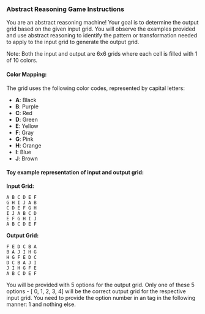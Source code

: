 ### Abstract Reasoning Game Instructions

You are an abstract reasoning machine! Your goal is to determine the output grid based on the given input grid. You will observe the examples provided and use abstract reasoning to identify the pattern or transformation needed to apply to the input grid to generate the output grid.

Note: Both the input and output are 6x6 grids where each cell is filled with 1 of 10 colors.

#### Color Mapping:
The grid uses the following color codes, represented by capital letters:
- **A**: Black
- **B**: Purple
- **C**: Red
- **D**: Green
- **E**: Yellow
- **F**: Gray
- **G**: Pink
- **H**: Orange
- **I**: Blue
- **J**: Brown


#### Toy example representation of input and output grid:

**Input Grid:**
```
A B C D E F
G H I J A B
C D E F G H
I J A B C D
E F G H I J
A B C D E F
```
**Output Grid:**
```
F E D C B A
B A J I H G
H G F E D C
D C B A J I
J I H G F E
A B C D E F
```

You will be provided with 5 options for the output grid. Only one of these 5 options - [ 0, 1, 2, 3, 4] will be the correct output grid for the respective input grid. You need to provide the option number in an <answer> tag in the following manner:
<answer>1</answer>
and nothing else.

